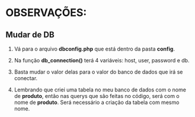 # OBSERVAÇÕES:

## Mudar de DB

1. Vá para o arquivo **dbconfig.php** que está dentro da pasta **config**.

2. Na função **db_connection()** terá 4 variáveis: host, user, password e db.

3. Basta mudar o valor delas para o valor do banco de dados que irá se conectar.

4. Lembrando que criei uma tabela no meu banco de dados com o nome de **produto**, então nas querys que são feitas no código, será com o nome de **produto**. Será necessário a criação da tabela com mesmo nome.
